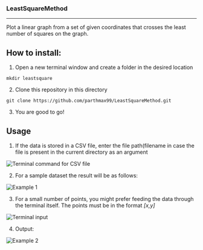 ### LeastSquareMethod
***

Plot a linear graph from a set of given coordinates that crosses the least number of squares on the graph.

## How to install:

1) Open a new terminal window and create a folder in the desired location

```
mkdir leastsquare
````
2) Clone this repository in this directory

```
git clone https://github.com/parthmax99/LeastSquareMethod.git
```
3) You are good to go!

## Usage

1) If the data is stored in a CSV file, enter the file path(filename in case the file is present in the current directory as an argument

![Terminal command for CSV file](/images/terminal_command_csv.png)

2) For a sample dataset the result will be as follows:

![Example 1](/images/result.png)

3) For a small number of points, you might prefer feeding the data through the terminal itself. The points must be in the format *[x,y]*

![Terminal input](/images/terminal_command1.png)

4) Output:

![Example 2](/images/result2.png)


